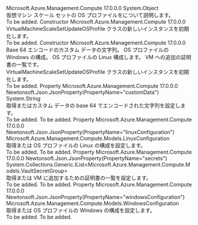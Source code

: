 <Type Name="VirtualMachineScaleSetUpdateOSProfile" FullName="Microsoft.Azure.Management.Compute.Models.VirtualMachineScaleSetUpdateOSProfile">
  <TypeSignature Language="C#" Value="public class VirtualMachineScaleSetUpdateOSProfile" />
  <TypeSignature Language="ILAsm" Value=".class public auto ansi beforefieldinit VirtualMachineScaleSetUpdateOSProfile extends System.Object" />
  <TypeSignature Language="DocId" Value="T:Microsoft.Azure.Management.Compute.Models.VirtualMachineScaleSetUpdateOSProfile" />
  <TypeSignature Language="VB.NET" Value="Public Class VirtualMachineScaleSetUpdateOSProfile" />
  <TypeSignature Language="F#" Value="type VirtualMachineScaleSetUpdateOSProfile = class" />
  <AssemblyInfo>
    <AssemblyName>Microsoft.Azure.Management.Compute</AssemblyName>
    <AssemblyVersion>17.0.0.0</AssemblyVersion>
  </AssemblyInfo>
  <Base>
    <BaseTypeName>System.Object</BaseTypeName>
  </Base>
  <Interfaces />
  <Docs>
    <summary>
            仮想マシン スケール セットの OS プロファイルをについて説明します。
            </summary>
    <remarks>To be added.</remarks>
  </Docs>
  <Members>
    <Member MemberName=".ctor">
      <MemberSignature Language="C#" Value="public VirtualMachineScaleSetUpdateOSProfile ();" />
      <MemberSignature Language="ILAsm" Value=".method public hidebysig specialname rtspecialname instance void .ctor() cil managed" />
      <MemberSignature Language="DocId" Value="M:Microsoft.Azure.Management.Compute.Models.VirtualMachineScaleSetUpdateOSProfile.#ctor" />
      <MemberSignature Language="VB.NET" Value="Public Sub New ()" />
      <MemberType>Constructor</MemberType>
      <AssemblyInfo>
        <AssemblyName>Microsoft.Azure.Management.Compute</AssemblyName>
        <AssemblyVersion>17.0.0.0</AssemblyVersion>
      </AssemblyInfo>
      <Parameters />
      <Docs>
        <summary>
            VirtualMachineScaleSetUpdateOSProfile クラスの新しいインスタンスを初期化します。
            </summary>
        <remarks>To be added.</remarks>
      </Docs>
    </Member>
    <Member MemberName=".ctor">
      <MemberSignature Language="C#" Value="public VirtualMachineScaleSetUpdateOSProfile (string customData = null, Microsoft.Azure.Management.Compute.Models.WindowsConfiguration windowsConfiguration = null, Microsoft.Azure.Management.Compute.Models.LinuxConfiguration linuxConfiguration = null, System.Collections.Generic.IList&lt;Microsoft.Azure.Management.Compute.Models.VaultSecretGroup&gt; secrets = null);" />
      <MemberSignature Language="ILAsm" Value=".method public hidebysig specialname rtspecialname instance void .ctor(string customData, class Microsoft.Azure.Management.Compute.Models.WindowsConfiguration windowsConfiguration, class Microsoft.Azure.Management.Compute.Models.LinuxConfiguration linuxConfiguration, class System.Collections.Generic.IList`1&lt;class Microsoft.Azure.Management.Compute.Models.VaultSecretGroup&gt; secrets) cil managed" />
      <MemberSignature Language="DocId" Value="M:Microsoft.Azure.Management.Compute.Models.VirtualMachineScaleSetUpdateOSProfile.#ctor(System.String,Microsoft.Azure.Management.Compute.Models.WindowsConfiguration,Microsoft.Azure.Management.Compute.Models.LinuxConfiguration,System.Collections.Generic.IList{Microsoft.Azure.Management.Compute.Models.VaultSecretGroup})" />
      <MemberSignature Language="F#" Value="new Microsoft.Azure.Management.Compute.Models.VirtualMachineScaleSetUpdateOSProfile : string * Microsoft.Azure.Management.Compute.Models.WindowsConfiguration * Microsoft.Azure.Management.Compute.Models.LinuxConfiguration * System.Collections.Generic.IList&lt;Microsoft.Azure.Management.Compute.Models.VaultSecretGroup&gt; -&gt; Microsoft.Azure.Management.Compute.Models.VirtualMachineScaleSetUpdateOSProfile" Usage="new Microsoft.Azure.Management.Compute.Models.VirtualMachineScaleSetUpdateOSProfile (customData, windowsConfiguration, linuxConfiguration, secrets)" />
      <MemberType>Constructor</MemberType>
      <AssemblyInfo>
        <AssemblyName>Microsoft.Azure.Management.Compute</AssemblyName>
        <AssemblyVersion>17.0.0.0</AssemblyVersion>
      </AssemblyInfo>
      <Parameters>
        <Parameter Name="customData" Type="System.String" />
        <Parameter Name="windowsConfiguration" Type="Microsoft.Azure.Management.Compute.Models.WindowsConfiguration" />
        <Parameter Name="linuxConfiguration" Type="Microsoft.Azure.Management.Compute.Models.LinuxConfiguration" />
        <Parameter Name="secrets" Type="System.Collections.Generic.IList&lt;Microsoft.Azure.Management.Compute.Models.VaultSecretGroup&gt;" />
      </Parameters>
      <Docs>
        <param name="customData">Base 64 エンコードのカスタム データの文字列。</param>
        <param name="windowsConfiguration">OS プロファイルの Windows の構成。</param>
        <param name="linuxConfiguration">OS プロファイルの Linux 構成します。</param>
        <param name="secrets">VM への追加の証明書の一覧です。</param>
        <summary>
            VirtualMachineScaleSetUpdateOSProfile クラスの新しいインスタンスを初期化します。
            </summary>
        <remarks>To be added.</remarks>
      </Docs>
    </Member>
    <Member MemberName="CustomData">
      <MemberSignature Language="C#" Value="public string CustomData { get; set; }" />
      <MemberSignature Language="ILAsm" Value=".property instance string CustomData" />
      <MemberSignature Language="DocId" Value="P:Microsoft.Azure.Management.Compute.Models.VirtualMachineScaleSetUpdateOSProfile.CustomData" />
      <MemberSignature Language="VB.NET" Value="Public Property CustomData As String" />
      <MemberSignature Language="F#" Value="member this.CustomData : string with get, set" Usage="Microsoft.Azure.Management.Compute.Models.VirtualMachineScaleSetUpdateOSProfile.CustomData" />
      <MemberType>Property</MemberType>
      <AssemblyInfo>
        <AssemblyName>Microsoft.Azure.Management.Compute</AssemblyName>
        <AssemblyVersion>17.0.0.0</AssemblyVersion>
      </AssemblyInfo>
      <Attributes>
        <Attribute>
          <AttributeName>Newtonsoft.Json.JsonProperty(PropertyName="customData")</AttributeName>
        </Attribute>
      </Attributes>
      <ReturnValue>
        <ReturnType>System.String</ReturnType>
      </ReturnValue>
      <Docs>
        <summary>
            取得またはカスタム データの base 64 でエンコードされた文字列を設定します。
            </summary>
        <value>To be added.</value>
        <remarks>To be added.</remarks>
      </Docs>
    </Member>
    <Member MemberName="LinuxConfiguration">
      <MemberSignature Language="C#" Value="public Microsoft.Azure.Management.Compute.Models.LinuxConfiguration LinuxConfiguration { get; set; }" />
      <MemberSignature Language="ILAsm" Value=".property instance class Microsoft.Azure.Management.Compute.Models.LinuxConfiguration LinuxConfiguration" />
      <MemberSignature Language="DocId" Value="P:Microsoft.Azure.Management.Compute.Models.VirtualMachineScaleSetUpdateOSProfile.LinuxConfiguration" />
      <MemberSignature Language="VB.NET" Value="Public Property LinuxConfiguration As LinuxConfiguration" />
      <MemberSignature Language="F#" Value="member this.LinuxConfiguration : Microsoft.Azure.Management.Compute.Models.LinuxConfiguration with get, set" Usage="Microsoft.Azure.Management.Compute.Models.VirtualMachineScaleSetUpdateOSProfile.LinuxConfiguration" />
      <MemberType>Property</MemberType>
      <AssemblyInfo>
        <AssemblyName>Microsoft.Azure.Management.Compute</AssemblyName>
        <AssemblyVersion>17.0.0.0</AssemblyVersion>
      </AssemblyInfo>
      <Attributes>
        <Attribute>
          <AttributeName>Newtonsoft.Json.JsonProperty(PropertyName="linuxConfiguration")</AttributeName>
        </Attribute>
      </Attributes>
      <ReturnValue>
        <ReturnType>Microsoft.Azure.Management.Compute.Models.LinuxConfiguration</ReturnType>
      </ReturnValue>
      <Docs>
        <summary>
            取得または OS プロファイルの Linux の構成を設定します。
            </summary>
        <value>To be added.</value>
        <remarks>To be added.</remarks>
      </Docs>
    </Member>
    <Member MemberName="Secrets">
      <MemberSignature Language="C#" Value="public System.Collections.Generic.IList&lt;Microsoft.Azure.Management.Compute.Models.VaultSecretGroup&gt; Secrets { get; set; }" />
      <MemberSignature Language="ILAsm" Value=".property instance class System.Collections.Generic.IList`1&lt;class Microsoft.Azure.Management.Compute.Models.VaultSecretGroup&gt; Secrets" />
      <MemberSignature Language="DocId" Value="P:Microsoft.Azure.Management.Compute.Models.VirtualMachineScaleSetUpdateOSProfile.Secrets" />
      <MemberSignature Language="VB.NET" Value="Public Property Secrets As IList(Of VaultSecretGroup)" />
      <MemberSignature Language="F#" Value="member this.Secrets : System.Collections.Generic.IList&lt;Microsoft.Azure.Management.Compute.Models.VaultSecretGroup&gt; with get, set" Usage="Microsoft.Azure.Management.Compute.Models.VirtualMachineScaleSetUpdateOSProfile.Secrets" />
      <MemberType>Property</MemberType>
      <AssemblyInfo>
        <AssemblyName>Microsoft.Azure.Management.Compute</AssemblyName>
        <AssemblyVersion>17.0.0.0</AssemblyVersion>
      </AssemblyInfo>
      <Attributes>
        <Attribute>
          <AttributeName>Newtonsoft.Json.JsonProperty(PropertyName="secrets")</AttributeName>
        </Attribute>
      </Attributes>
      <ReturnValue>
        <ReturnType>System.Collections.Generic.IList&lt;Microsoft.Azure.Management.Compute.Models.VaultSecretGroup&gt;</ReturnType>
      </ReturnValue>
      <Docs>
        <summary>
            取得または VM に追加するための証明書の一覧を設定します。
            </summary>
        <value>To be added.</value>
        <remarks>To be added.</remarks>
      </Docs>
    </Member>
    <Member MemberName="WindowsConfiguration">
      <MemberSignature Language="C#" Value="public Microsoft.Azure.Management.Compute.Models.WindowsConfiguration WindowsConfiguration { get; set; }" />
      <MemberSignature Language="ILAsm" Value=".property instance class Microsoft.Azure.Management.Compute.Models.WindowsConfiguration WindowsConfiguration" />
      <MemberSignature Language="DocId" Value="P:Microsoft.Azure.Management.Compute.Models.VirtualMachineScaleSetUpdateOSProfile.WindowsConfiguration" />
      <MemberSignature Language="VB.NET" Value="Public Property WindowsConfiguration As WindowsConfiguration" />
      <MemberSignature Language="F#" Value="member this.WindowsConfiguration : Microsoft.Azure.Management.Compute.Models.WindowsConfiguration with get, set" Usage="Microsoft.Azure.Management.Compute.Models.VirtualMachineScaleSetUpdateOSProfile.WindowsConfiguration" />
      <MemberType>Property</MemberType>
      <AssemblyInfo>
        <AssemblyName>Microsoft.Azure.Management.Compute</AssemblyName>
        <AssemblyVersion>17.0.0.0</AssemblyVersion>
      </AssemblyInfo>
      <Attributes>
        <Attribute>
          <AttributeName>Newtonsoft.Json.JsonProperty(PropertyName="windowsConfiguration")</AttributeName>
        </Attribute>
      </Attributes>
      <ReturnValue>
        <ReturnType>Microsoft.Azure.Management.Compute.Models.WindowsConfiguration</ReturnType>
      </ReturnValue>
      <Docs>
        <summary>
            取得または OS プロファイルの Windows の構成を設定します。
            </summary>
        <value>To be added.</value>
        <remarks>To be added.</remarks>
      </Docs>
    </Member>
  </Members>
</Type>